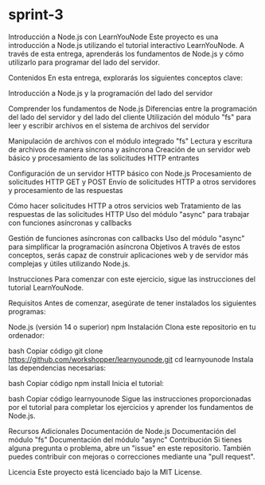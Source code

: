 # sprint-3
Introducción a Node.js con LearnYouNode
Este proyecto es una introducción a Node.js utilizando el tutorial interactivo LearnYouNode. A través de esta entrega, aprenderás los fundamentos de Node.js y cómo utilizarlo para programar del lado del servidor.

Contenidos
En esta entrega, explorarás los siguientes conceptos clave:

Introducción a Node.js y la programación del lado del servidor

Comprender los fundamentos de Node.js
Diferencias entre la programación del lado del servidor y del lado del cliente
Utilización del módulo "fs" para leer y escribir archivos en el sistema de archivos del servidor

Manipulación de archivos con el módulo integrado "fs"
Lectura y escritura de archivos de manera síncrona y asíncrona
Creación de un servidor web básico y procesamiento de las solicitudes HTTP entrantes

Configuración de un servidor HTTP básico con Node.js
Procesamiento de solicitudes HTTP GET y POST
Envío de solicitudes HTTP a otros servidores y procesamiento de las respuestas

Cómo hacer solicitudes HTTP a otros servicios web
Tratamiento de las respuestas de las solicitudes HTTP
Uso del módulo "async" para trabajar con funciones asíncronas y callbacks

Gestión de funciones asíncronas con callbacks
Uso del módulo "async" para simplificar la programación asíncrona
Objetivos
A través de estos conceptos, serás capaz de construir aplicaciones web y de servidor más complejas y útiles utilizando Node.js.

Instrucciones
Para comenzar con este ejercicio, sigue las instrucciones del tutorial LearnYouNode.

Requisitos
Antes de comenzar, asegúrate de tener instalados los siguientes programas:

Node.js (versión 14 o superior)
npm
Instalación
Clona este repositorio en tu ordenador:

bash
Copiar código
git clone https://github.com/workshopper/learnyounode.git
cd learnyounode
Instala las dependencias necesarias:

bash
Copiar código
npm install
Inicia el tutorial:

bash
Copiar código
learnyounode
Sigue las instrucciones proporcionadas por el tutorial para completar los ejercicios y aprender los fundamentos de Node.js.

Recursos Adicionales
Documentación de Node.js
Documentación del módulo "fs"
Documentación del módulo "async"
Contribución
Si tienes alguna pregunta o problema, abre un "issue" en este repositorio. También puedes contribuir con mejoras o correcciones mediante una "pull request".

Licencia
Este proyecto está licenciado bajo la MIT License.

